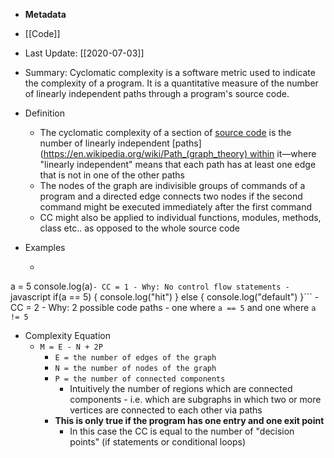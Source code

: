 - **Metadata**
- [[Code]]
- Last Update: [[2020-07-03]]
- Summary: Cyclomatic complexity is a software metric used to indicate the complexity of a program. It is a quantitative measure of the number of linearly independent paths through a program's source code. 


- Definition
    - The cyclomatic complexity of a section of [source code](https://en.wikipedia.org/wiki/Source_code) is the number of linearly independent [paths](https://en.wikipedia.org/wiki/Path_(graph_theory) within it—where "linearly independent" means that each path has at least one edge that is not in one of the other paths
    - The nodes of the graph are indivisible groups of commands of a program and a directed edge connects two nodes if the second command might be executed immediately after the first command
    - CC might also be applied to individual functions, modules, methods, class etc.. as opposed to the whole source code
- Examples
    - ```javascript
a = 5
console.log(a)```
        - CC = 1
        - Why: No control flow statements
    - ```javascript
if(a == 5) {
              console.log("hit")
              } else {
                      console.log("default")
                      }```
        - CC = 2
        - Why: 2 possible code paths - one where `a == 5` and one where `a != 5`
- Complexity Equation 
    - `M = E - N + 2P`
        - `E = the number of edges of the graph`
        - `N = the number of nodes of the graph`
        - `P = the number of connected components`
            - Intuitively the number of regions which are connected components - i.e. which are subgraphs in which two or more vertices are connected to each other via paths
        - **This is only true if the program has one entry and one exit point** 
            - In this case the CC is equal to the number of "decision points" (if statements or conditional loops) 
